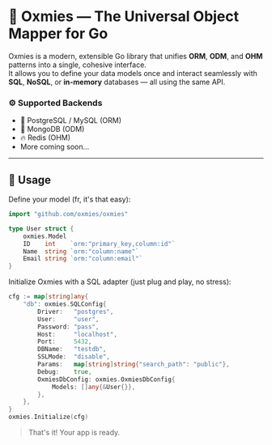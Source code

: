 # 🧠 Oxmies — The Universal Object Mapper for Go

Oxmies is a modern, extensible Go library that unifies **ORM**, **ODM**, and **OHM** patterns into a single, cohesive interface.  
It allows you to define your data models once and interact seamlessly with **SQL**, **NoSQL**, or **in-memory** databases — all using the same API.

### ⚙️ Supported Backends
- 🐘 PostgreSQL / MySQL (ORM)
- 🍃 MongoDB (ODM)
- 🔥 Redis (OHM)
- More coming soon…

---

## 🚀 Usage

Define your model (fr, it's that easy):

```go
import "github.com/oxmies/oxmies"

type User struct {
    oxmies.Model
    ID    int    `orm:"primary_key,column:id"`
    Name  string `orm:"column:name"`
    Email string `orm:"column:email"`
}
```

Initialize Oxmies with a SQL adapter (just plug and play, no stress):

```go
cfg := map[string]any{
    "db": oxmies.SQLConfig{
        Driver:   "postgres",
        User:     "user",
        Password: "pass",
        Host:     "localhost",
        Port:     5432,
        DBName:   "testdb",
        SSLMode:  "disable",
        Params:   map[string]string{"search_path": "public"},
        Debug:    true,
        OxmiesDbConfig: oxmies.OxmiesDbConfig{
            Models: []any{&User{}},
        },
    },
}
oxmies.Initialize(cfg)
```

> That's it! Your app is ready. 
